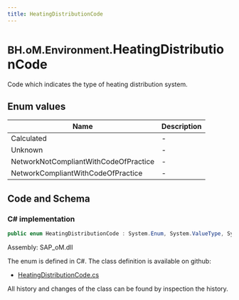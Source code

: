 ```yaml
---
title: HeatingDistributionCode
---
```


# <small>BH.oM.Environment.</small>**HeatingDistributionCode**

Code which indicates the type of heating distribution system.

## Enum values

| Name            | Description                                                    |
|-----------------|----------------------------------------------------------------|
| Calculated |  -  |
| Unknown |  -  |
| NetworkNotCompliantWithCodeOfPractice |  -  |
| NetworkCompliantWithCodeOfPractice |  -  |


## Code and Schema

### C# implementation

``` C# title="C#"
public enum HeatingDistributionCode : System.Enum, System.ValueType, System.IComparable, System.ISpanFormattable, System.IFormattable, System.IConvertible
```

Assembly: SAP_oM.dll

The enum is defined in C#. The class definition is available on github:

- [HeatingDistributionCode.cs](https://github.com/BHoM/SAP_Toolkit/blob/develop/SAP_oM/Enums\HeatingDistributionCode.cs)

All history and changes of the class can be found by inspection the history.

